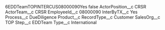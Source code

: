 <?xml version="1.0" encoding="UTF-8"?>
<CustomMetadata xmlns="http://soap.sforce.com/2006/04/metadata" xmlns:xsi="http://www.w3.org/2001/XMLSchema-instance" xmlns:xsd="http://www.w3.org/2001/XMLSchema">
    <label>6EDDTeamTOPINTERCUS08000090Yes</label>
    <protected>false</protected>
    <values>
        <field>ActorPosition__c</field>
        <value xsi:type="xsd:string">CRSR</value>
    </values>
    <values>
        <field>ActorTeam__c</field>
        <value xsi:type="xsd:string">CRSR</value>
    </values>
    <values>
        <field>EmployeeId__c</field>
        <value xsi:type="xsd:string">08000090</value>
    </values>
    <values>
        <field>InterByTX__c</field>
        <value xsi:type="xsd:string">Yes</value>
    </values>
    <values>
        <field>Process__c</field>
        <value xsi:type="xsd:string">DueDiligence</value>
    </values>
    <values>
        <field>Product__c</field>
        <value xsi:nil="true"/>
    </values>
    <values>
        <field>RecordType__c</field>
        <value xsi:type="xsd:string">Customer</value>
    </values>
    <values>
        <field>SalesOrg__c</field>
        <value xsi:type="xsd:string">TOP</value>
    </values>
    <values>
        <field>Step__c</field>
        <value xsi:type="xsd:string">EDDTeam</value>
    </values>
    <values>
        <field>Type__c</field>
        <value xsi:type="xsd:string">International</value>
    </values>
</CustomMetadata>
